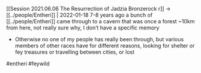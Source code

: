 ---
---

[[Session 2021.06.06 The Resurrection of Jadzia Bronzerock r]] -> [[../people/Entheri]] | 2022-01-18
7-8 years ago a bunch of [[../people/Entheri]] came through to a cavern that was once a forest ~10km from here, not really sure why, I don’t have a specific memory
    
-   Otherwise no one of my people has really been through, but various members of other races have for different reasons, looking for shelter or fey treasures or travelling between cities, or lost

#entheri #feywild